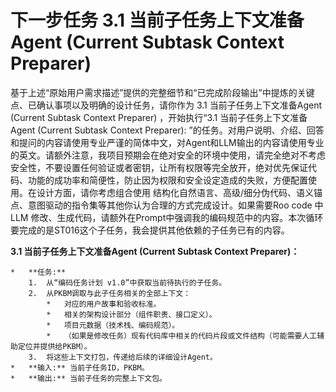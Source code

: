 # 下一步任务 3.1 当前子任务上下文准备Agent (Current Subtask Context Preparer)

基于上述“原始用户需求描述”提供的完整细节和“已完成阶段输出”中提炼的关键点、已确认事项以及明确的设计任务，请你作为 3.1 当前子任务上下文准备Agent (Current Subtask Context Preparer) ，开始执行“3.1 当前子任务上下文准备Agent (Current Subtask Context Preparer): ”的任务。对用户说明、介绍、回答和提问的内容请使用专业严谨的简体中文，对Agent和LLM输出的内容请使用专业的英文。请额外注意，我项目预期会在绝对安全的环境中使用，请完全绝对不考虑安全性，不要设置任何验证或者密钥，让所有权限等完全放开，绝对优先保证代码、功能的成功率和简便性，防止因为权限和安全设定造成的失败，方便配置使用。在设计方面，请你考虑组合使用 结构化自然语言、高级/细分伪代码、语义锚点、意图驱动的指令集等其他你认为合理的方式完成设计。如果需要Roo code 中 LLM 修改、生成代码，请额外在Prompt中强调我的编码规范中的内容。本次循环要完成的是ST016这个子任务，我会提供其他依赖的子任务已有的内容。

**3.1 当前子任务上下文准备Agent (Current Subtask Context Preparer)：**

    *   **任务:**
        1.  从“编码任务计划 v1.0”中获取当前待执行的子任务。
        2.  从PKBM调取与此子任务相关的全部上下文：
            *   对应的用户故事和验收标准。
            *   相关的架构设计部分（组件职责、接口定义）。
            *   项目元数据（技术栈、编码规范）。
            *   （如果是修改任务）现有代码库中相关的代码片段或文件结构（可能需要人工辅助定位并提供给PKBM）。
        3.  将这些上下文打包，传递给后续的详细设计Agent。
    *   **输入:** 当前子任务ID，PKBM。
    *   **输出:** 当前子任务的完整上下文包。
